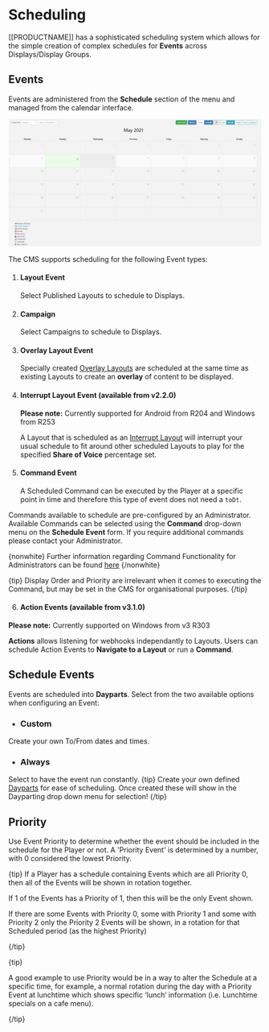 <!--toc=scheduling-->

# Scheduling

[[PRODUCTNAME]] has a sophisticated scheduling system which allows for the simple creation of complex schedules for **Events** across Displays/Display Groups. 

## Events

Events are administered from the **Schedule** section of the menu and managed from the calendar interface.

![Schedule](img/v3_scheduling_intro.png)



The CMS supports scheduling for the following Event types:

1. #### Layout Event

   Select Published Layouts to schedule to Displays. 

2. #### Campaign

   Select Campaigns to schedule to Displays.

3. #### Overlay Layout Event

   Specially created [Overlay Layouts](layouts_overlay.html) are scheduled at the same time as existing Layouts to create an **overlay** of content to be displayed. 

4. #### Interrupt Layout Event (available from v2.2.0)

   **Please note:** Currently supported for Android from R204 and Windows from R253

   A Layout that is scheduled as an [Interrupt Layout](layouts_interrupt.html) will interrupt your usual schedule to fit around other scheduled Layouts to play for the specified **Share of Voice** percentage set.

5. #### Command Event

   A Scheduled Command can be executed by the Player at a specific point in time and therefore this type of event does not need a `toDt`.

Commands available to schedule are pre-configured by an Administrator. Available Commands can be selected using the **Command** drop-down menu on the **Schedule Event** form. If you require additional commands please contact your Administrator.

{nonwhite}
Further information regarding Command Functionality for Administrators can be found [here](https://xibo.org.uk/docs/setup/command-functionality)
{/nonwhite}

{tip}
Display Order and Priority are irrelevant when it comes to executing the Command, but may be set in the CMS for organisational purposes.
{/tip}

6. #### Action Events (available from v3.1.0)

**Please note:** Currently supported on Windows from v3 R303

**Actions** allows listening for webhooks independantly to Layouts. Users can schedule Action Events to **Navigate to a Layout** or run a **Command**.

## Schedule Events

Events are scheduled into **Dayparts**. Select from the two available options when configuring an Event:

- ### Custom


Create your own To/From dates and times.

- ### Always


Select to have the event run constantly.
{tip}
Create your own defined [Dayparts](scheduling_dayparting.html) for ease of scheduling. Once created these will show in the Dayparting drop down menu for selection!
{/tip}

## Priority

Use Event Priority to determine whether the event should be included in the schedule for the Player or not. A 'Priority Event' is determined by a number, with 0 considered the lowest Priority.

{tip}
If a Player has a schedule containing Events which are all Priority 0, then all of the Events will be shown in rotation together. 

If 1 of the Events has a Priority of 1, then this will be the only Event shown. 

If there are some Events with Priority 0, some with Priority 1 and some with Priority 2 only the Priority 2 Events will be shown, in a rotation for that Scheduled period (as the highest Priority)

{/tip}

{tip}

A good example to use Priority would be in a way to alter the Schedule at a specific time, for example, a normal rotation during the day with a Priority Event at lunchtime which shows specific ‘lunch’ information (i.e. Lunchtime specials on a cafe menu).

{/tip}